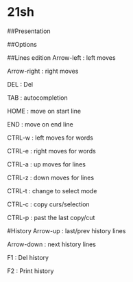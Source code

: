 # 21sh
##Presentation

##Options

##Lines edition
Arrow-left  : left moves

Arrow-right : right moves


DEL         : Del


TAB         : autocompletion

HOME        : move on start line

END         : move on end line

CTRL-w      : left moves for words

CTRL-e      : right moves for words

CTRL-a      : up moves for lines

CTRL-z      : down moves for lines

CTRL-t      : change to select mode

CTRL-c      : copy curs/selection

CTRL-p      : past the last copy/cut

#History
Arrow-up    : last/prev history lines

Arrow-down  : next history lines


F1          : Del history

F2          : Print history
